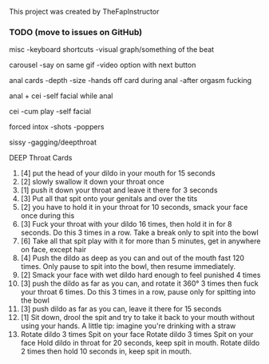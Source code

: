 This project was created by TheFapInstructor

### TODO (move to issues on GitHub)

misc
-keyboard shortcuts
-visual graph/something of the beat

carousel
-say on same gif
-video option with next button

anal cards
-depth
-size
-hands off card during anal
-after orgasm fucking

anal + cei
-self facial while anal

cei
-cum play
-self facial

forced intox
-shots
-poppers

sissy
-gagging/deepthroat

DEEP Throat Cards

1.  [4] put the head of your dildo in your mouth for 15 seconds
2.  [2] slowly swallow it down your throat once
3.  [1] push it down your throat and leave it there for 3 seconds
4.  [3] Put all that spit onto your genitals and over the tits
5.  [2] you have to hold it in your throat for 10 seconds, smack your face once during this
6.  [3] Fuck your throat with your dildo 16 times, then hold it in for 8 seconds. Do this 3 times in a row. Take a break only to spit into the bowl
7.  [6] Take all that spit play with it for more than 5 minutes, get in anywhere on face, except hair
8.  [4] Push the dildo as deep as you can and out of the mouth fast 120 times. Only pause to spit into the bowl, then resume immediately.
9.  [2] Smack your face with wet dildo hard enough to feel punished 4 times
10. [3] push the dildo as far as you can, and rotate it 360° 3 times then fuck your throat 6 times. Do this 3 times in a row, pause only for spitting into the bowl
11. [3] push dildo as far as you can, leave it there for 15 seconds
12. [1] Sit down, drool the spit and try to take it back to your mouth without using your hands. A little tip: imagine you're drinking with a straw
13. Rotate dildo 3 times
    Spit on your face
    Rotate dildo 3 times
    Spit on your face
    Hold dildo in throat for 20 seconds, keep spit in mouth.
    Rotate dildo 2 times then hold 10 seconds in, keep spit in mouth.

